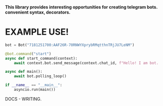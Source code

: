 **This library provides interesting opportunities for creating telegram bots.
convenient syntax, decorators.**

# EXAMPLE USE!
```python
bot = Bot("7181251700:AAF26R-70RNWYXprybRMqtthnTRjJU7LeNM")

@bot.command("start")
async def start_command(context):
    await context.bot.send_message(context.chat_id, f"Hello! I am bot. How are you? User ID: {context.from_user_id}, Chat Type: {context.chat_type}")

async def main():
    await bot.polling_loop()

if __name__ == "__main__":
    asyncio.run(main())
```
DOCS - WRITING.
